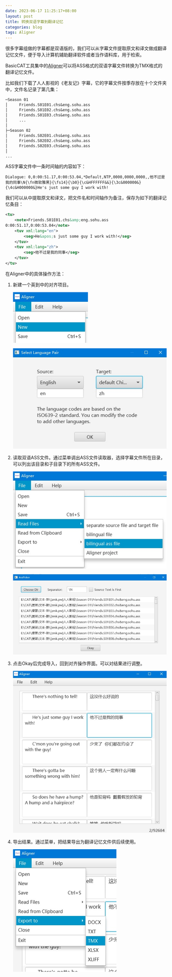 ```yaml
---
date: 2023-06-17 11:25:17+08:00
layout: post
title: 转换双语字幕到翻译记忆
categories: blog
tags: Aligner
---
```


很多字幕组做的字幕都是双语版的，我们可以从字幕文件提取原文和译文做成翻译记忆文件，便于导入计算机辅助翻译软件或者当作语料库，用于检索。

BasicCAT工具集中的[Aligner](https://www.basiccat.org/zh/new-tool-bitext-aligner/)可以将ASS格式的双语字幕文件转换为TMX格式的翻译记忆文件。

比如我们下载了人人影视的《老友记》字幕，它的字幕文件按季存放在十个文件夹中，文件名记录了第几集：

```
─Season 01
│     Friends.S01E01.chs&eng.sohu.ass
│     Friends.S01E02.chs&eng.sohu.ass
│     Friends.S01E03.chs&eng.sohu.ass
│     ...
│
├─Season 02
│     Friends.S02E01.chs&eng.sohu.ass
│     Friends.S02E02.chs&eng.sohu.ass
│     Friends.S02E03.chs&eng.sohu.ass
│
...
```

ASS字幕文件中一条时间轴的内容如下：

```ass
Dialogue: 0,0:00:51.17,0:00:53.04,*Default,NTP,0000,0000,0000,,他不过是我的同事\N{\fn微软雅黑}{\fs14}{\b0}{\c&HFFFFFF&&}{\3c&000000&}{\4c&H000000&}He's just some guy I work with!
```

我们可以从中提取原文和译文，把文件名和时间轴作为备注，保存为如下的翻译记忆条目：

```xml
<tu>
    <note>Friends.S01E01.chs&amp;eng.sohu.ass
0:00:51.17,0:00:53.04</note>
    <tuv xml:lang="en">
        <seg>He&apos;s just some guy I work with!</seg>
    </tuv>
    <tuv xml:lang="zh">
        <seg>他不过是我的同事</seg>
    </tuv>
</tu>
```

在Aligner中的具体操作方法：

1. 新建一个英到中的对齐项目。

   ![New project](/album/ass-aligning/new_project.jpg)

   ![Language pair](/album/ass-aligning/language_pair.jpg)
   
2. 读取双语ASS文件。通过菜单调出ASS文件读取器，选择字幕文件所在目录，可以列出该目录和子目录下的所有ASS文件。

   ![Read ass files](/album/ass-aligning/read_ass_files.jpg)
   
   ![Ass picker](/album/ass-aligning/ass-picker.jpg)
   
3. 点击Okay后完成导入，回到对齐操作界面。可以对结果进行调整。

   ![Read ass files](/album/ass-aligning/home.jpg)

4. 导出结果。通过菜单，把结果导出为翻译记忆文件供后续使用。

   ![Export](/album/ass-aligning/export.jpg)

   
   
